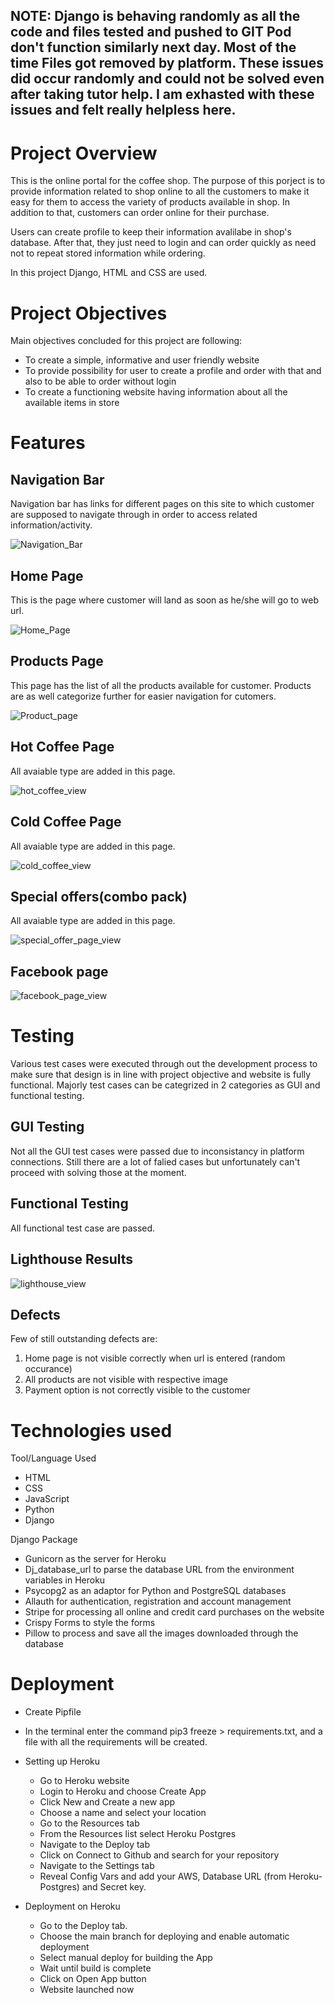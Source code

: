 
## NOTE: Django is behaving randomly as all the code and files tested and pushed to GIT Pod don't function similarly next day. Most of the time Files got removed by platform. These issues did occur randomly and could not be solved even after taking tutor help. I am exhasted with these issues and felt really helpless here.

# Project Overview
This is the online portal for the coffee shop. The purpose of this porject is to provide information related to shop online to all the customers to make it easy for them to access the variety of products available in shop. In addition to that, customers can order online for their purchase.

Users can create profile to keep their information avalilabe in shop's database. After that, they just need to login and can order quickly as need not to repeat stored information while ordering.

In this project Django, HTML and CSS are used.

# Project Objectives
Main objectives concluded for this project are following:
- To create a simple, informative and user friendly website
- To provide possibility for user to create a profile and order with that and also to be able to order without login
- To create a functioning website having information about all the available items in store


# Features

## Navigation Bar

Navigation bar has links for different pages on this site to which customer are supposed to navigate through in order to access related information/activity.

![Navigation_Bar](media/nav.png)


## Home Page

This is the page where customer will land as soon as he/she will go to web url.

![Home_Page](media/homepage.png)


## Products Page

This page has the list of all the products available for customer. Products are as well categorize further for easier navigation for cutomers.

![Product_page](media/products.png)


## Hot Coffee Page

All avaiable type are added in this page.

![hot_coffee_view](media/hotcoffee.png)


## Cold Coffee Page

All avaiable type are added in this page.

![cold_coffee_view](media/coldcoffee.png)


## Special offers(combo pack)

All avaiable type are added in this page.

![special_offer_page_view](media/combopack.png)

## Facebook page 

![facebook_page_view](media/facebook.png)

# Testing

Various test cases were executed through out the development process to make sure that design is in line with project objective and website is fully functional. Majorly test cases can be categrized in 2 categories as GUI and functional testing.

## GUI Testing

Not all the GUI test cases were passed due to inconsistancy in platform connections. Still there are a lot of falied cases but unfortunately can't proceed with solving those at the moment.

## Functional Testing

All functional test case are passed.

## Lighthouse Results

![lighthouse_view](media/lighthouse.png)

## Defects

Few of still outstanding defects are:
1. Home page is not visible correctly when url is entered (random occurance)
2. All products are not visible with respective image
3. Payment option is not correctly visible to the customer

# Technologies used

Tool/Language Used
- HTML
- CSS
- JavaScript
- Python
- Django

Django Package
- Gunicorn as the server for Heroku
- Dj_database_url to parse the database URL from the environment variables in Heroku
- Psycopg2 as an adaptor for Python and PostgreSQL databases
- Allauth for authentication, registration and account management
- Stripe for processing all online and credit card purchases on the website
- Crispy Forms to style the forms
- Pillow to process and save all the images downloaded through the database


# Deployment

- Create Pipfile

- In the terminal enter the command pip3 freeze > requirements.txt, and a file with all the requirements will be created.

- Setting up Heroku
    - Go to Heroku website
    - Login to Heroku and choose Create App
    - Click New and Create a new app
    - Choose a name and select your location
    - Go to the Resources tab
    - From the Resources list select Heroku Postgres
    - Navigate to the Deploy tab
    - Click on Connect to Github and search for your repository
    - Navigate to the Settings tab
    - Reveal Config Vars and add your AWS, Database URL (from Heroku-Postgres) and Secret key.

- Deployment on Heroku
    - Go to the Deploy tab.
    - Choose the main branch for deploying and enable automatic deployment
    - Select manual deploy for building the App
    - Wait until build is complete
    - Click on Open App button
    - Website launched now
